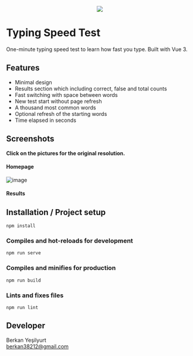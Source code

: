 <p align="center"> 
<img src="https://github.com/BerkanYesilyurt/typing-speed-test/assets/8729215/29e457ca-0b0a-4332-aa40-3c90ec215d02">
</p>

# Typing Speed Test
One-minute typing speed test to learn how fast you type. Built with Vue 3.


## Features
- Minimal design
- Results section which including correct, false and total counts
- Fast switching with space between words
- New test start without page refresh
- A thousand most common words
- Optional refresh of the starting words
- Time elapsed in seconds


## Screenshots
**Click on the pictures for the original resolution.**

#### Homepage
![image](https://github.com/BerkanYesilyurt/typing-speed-test/assets/8729215/cebd92d2-0ace-47f1-afc6-f84cc4dc9085)

#### Results



## Installation / Project setup
```
npm install
```

### Compiles and hot-reloads for development
```
npm run serve
```

### Compiles and minifies for production
```
npm run build
```

### Lints and fixes files
```
npm run lint
```

## Developer
Berkan Yeşilyurt    
berkan38212@gmail.com
